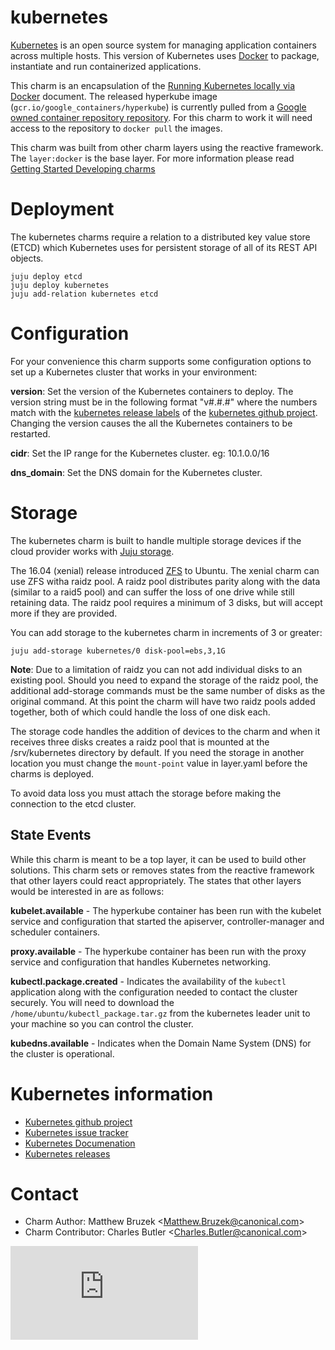 # kubernetes

[Kubernetes](https://github.com/kubernetes/kubernetes) is an open
source system for managing application containers across multiple hosts.
This version of Kubernetes uses [Docker](http://www.docker.io/) to package,
instantiate and run containerized applications.

This charm is an encapsulation of the
[Running Kubernetes locally via
Docker](http://kubernetes.io/docs/getting-started-guides/docker)
document. The released hyperkube image (`gcr.io/google_containers/hyperkube`)
is currently pulled from a [Google owned container repository
repository](https://cloud.google.com/container-registry/).  For this charm to
work it will need access to the repository to `docker pull` the images.

This charm was built from other charm layers using the reactive framework. The
`layer:docker` is the base layer. For more information please read [Getting
Started Developing charms](https://jujucharms.com/docs/devel/developer-getting-started)

# Deployment
The kubernetes charms require a relation to a distributed key value store
(ETCD) which Kubernetes uses for persistent storage of all of its REST API
objects.

```
juju deploy etcd
juju deploy kubernetes
juju add-relation kubernetes etcd
```

# Configuration
For your convenience this charm supports some configuration options to set up
a Kubernetes cluster that works in your environment:  

**version**: Set the version of the Kubernetes containers to deploy. The
version string must be in the following format "v#.#.#" where the numbers
match with the
[kubernetes release labels](https://github.com/kubernetes/kubernetes/releases)
of the [kubernetes github project](https://github.com/kubernetes/kubernetes).
Changing the version causes the all the Kubernetes containers to be restarted.

**cidr**: Set the IP range for the Kubernetes cluster. eg: 10.1.0.0/16

**dns_domain**: Set the DNS domain for the Kubernetes cluster.

# Storage
The kubernetes charm is built to handle multiple storage devices if the cloud
provider works with
[Juju storage](https://jujucharms.com/docs/devel/charms-storage).

The 16.04 (xenial) release introduced [ZFS](https://en.wikipedia.org/wiki/ZFS)
to Ubuntu. The xenial charm can use ZFS witha raidz pool. A raidz pool
distributes parity along with the data (similar to a raid5 pool) and can suffer
the loss of one drive while still retaining data. The raidz pool requires a
minimum of 3 disks, but will accept more if they are provided.

You can add storage to the kubernetes charm in increments of 3 or greater:

```
juju add-storage kubernetes/0 disk-pool=ebs,3,1G
```

**Note**: Due to a limitation of raidz you can not add individual disks to an
existing pool. Should you need to expand the storage of the raidz pool, the
additional add-storage commands must be the same number of disks as the original
command. At this point the charm will have two raidz pools added together, both
of which could handle the  loss of one disk each.

The storage code handles the addition of devices to the charm and when it
receives three disks creates a raidz pool that is mounted at the /srv/kubernetes
directory by default. If you need the storage in another location you must
change the `mount-point` value in layer.yaml before the charms is deployed.

To avoid data loss you must attach the storage before making the connection to
the etcd cluster.

## State Events
While this charm is meant to be a top layer, it can be used to build other
solutions.  This charm sets or removes states from the reactive framework that
other layers could react appropriately. The states that other layers would be
interested in are as follows:

**kubelet.available** - The hyperkube container has been run with the kubelet
service and configuration that started the apiserver, controller-manager and
scheduler containers.

**proxy.available** - The hyperkube container has been run with the proxy
service and configuration that handles Kubernetes networking.

**kubectl.package.created** - Indicates the availability of the `kubectl`
application along with the configuration needed to contact the cluster
securely. You will need to download the `/home/ubuntu/kubectl_package.tar.gz`
from the kubernetes leader unit to your machine so you can control the cluster.

**kubedns.available** - Indicates when the Domain Name System (DNS) for the
cluster is operational.


# Kubernetes information

 - [Kubernetes github project](https://github.com/kubernetes/kubernetes)
 - [Kubernetes issue tracker](https://github.com/kubernetes/kubernetes/issues)
 - [Kubernetes Documenation](http://kubernetes.io/docs/)
 - [Kubernetes releases](https://github.com/kubernetes/kubernetes/releases)

# Contact

 * Charm Author: Matthew Bruzek &lt;Matthew.Bruzek@canonical.com&gt;
 * Charm Contributor: Charles Butler &lt;Charles.Butler@canonical.com&gt;


[![Analytics](https://kubernetes-site.appspot.com/UA-36037335-10/GitHub/cluster/juju/layers/kubernetes/README.md?pixel)]()
